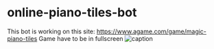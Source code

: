 # online-piano-tiles-bot
This bot is working on this site: https://www.agame.com/game/magic-piano-tiles
Game have to be in fullscreen
![caption](gameplay/GIF)
